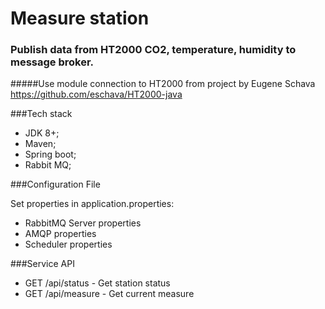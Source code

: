 # Measure station

### Publish data from HT2000 CO2, temperature, humidity to message broker.
#####Use module connection to HT2000 from project by Eugene Schava https://github.com/eschava/HT2000-java

###Tech stack
- JDK 8+;
- Maven;
- Spring boot;
- Rabbit MQ;

###Configuration File

Set properties in application.properties: 
- RabbitMQ Server properties
- AMQP properties
- Scheduler properties

###Service API

- GET /api/status - Get station status
- GET /api/measure - Get current measure

